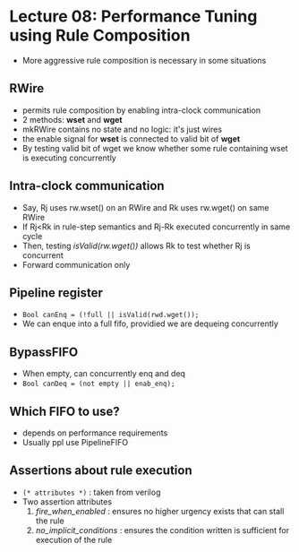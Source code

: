 # Lecture 08: Performance Tuning using Rule Composition
- More aggressive rule composition is necessary in some situations
## RWire
- permits rule composition by enabling intra-clock communication
- 2 methods: **wset** and **wget**
- mkRWire contains no state and no logic: it's just wires
- the enable signal for **wset** is connected to valid bit of **wget**
- By testing valid bit of wget we know whether some rule containing wset is executing concurrently
## Intra-clock communication
- Say, Rj uses rw.wset() on an RWire and Rk uses rw.wget() on same RWire
- If Rj\<Rk in rule-step semantics and Rj-Rk executed concurrently in same cycle
- Then, testing *isValid(rw.wget())* allows Rk to test whether Rj is concurrent 
- Forward communication only
## Pipeline register
- `Bool canEnq = (!full || isValid(rwd.wget());`
- We can enque into a full fifo, providied we are dequeing concurrently
## BypassFIFO
- When empty, can concurrently enq and deq
- `Bool canDeq = (not empty || enab_enq);`
## Which FIFO to use?
- depends on performance requirements
- Usually ppl use PipelineFIFO
## Assertions about rule execution
- `(* attributes *)` : taken from verilog
- Two assertion attributes
  1. *fire_when_enabled* : ensures no higher urgency exists that can stall the rule
  2. *no_implicit_conditions* : ensures the condition written is sufficient for execution of the rule
